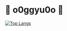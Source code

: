 # :tada: o0ggyu0o :tada:

[![Top Langs](https://github-readme-stats.vercel.app/api/top-langs/?username=audgns10&langs_count=10&layout=compact&theme=dark)](https://github.com/audgns10/audgns10)﻿
